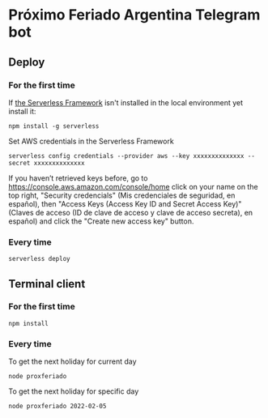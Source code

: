 # Próximo Feriado Argentina Telegram bot

## Deploy

### For the first time
If [the Serverless Framework](https://www.npmjs.com/package/serverless) isn't installed in the local environment yet install it:
```
npm install -g serverless
```

Set AWS credentials in the Serverless Framework
```
serverless config credentials --provider aws --key xxxxxxxxxxxxxx --secret xxxxxxxxxxxxxx
```

If you haven’t retrieved keys before, go to https://console.aws.amazon.com/console/home click on your name on the top right, "Security credencials" (Mis credenciales de seguridad, en español), then "Access Keys (Access Key ID and Secret Access Key)" (Claves de acceso (ID de clave de acceso y clave de acceso secreta), en español) and click the "Create new access key" button.

### Every time
```
serverless deploy
```

## Terminal client

### For the first time
```
npm install
```

### Every time
To get the next holiday for current day
```
node proxferiado
```

To get the next holiday for specific day
```
node proxferiado 2022-02-05
```
